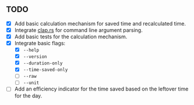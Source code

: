 
## TODO

- [x] Add basic calculation mechanism for saved time and recalculated time.
- [x] Integrate [clap.rs]() for command line argument parsing.
- [x] Add basic tests for the calculation mechanism.
- [x] Integrate basic flags:
  - [x] `--help`
  - [x] `--version`
  - [x] `--duration-only`
  - [x] `--time-saved-only`
  - [ ] `--raw`
  - [ ] `--unit`
- [ ] Add an efficiency indicator for the time saved based on the leftover time for the day.
